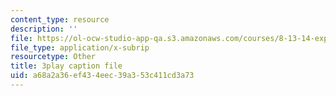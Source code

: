 ```yaml
---
content_type: resource
description: ''
file: https://ol-ocw-studio-app-qa.s3.amazonaws.com/courses/8-13-14-experimental-physics-i-ii-junior-lab-fall-2016-spring-2017/a68a2a36ef434eec39a353c411cd3a73_79noW-0WuAI.srt
file_type: application/x-subrip
resourcetype: Other
title: 3play caption file
uid: a68a2a36-ef43-4eec-39a3-53c411cd3a73
---
```

